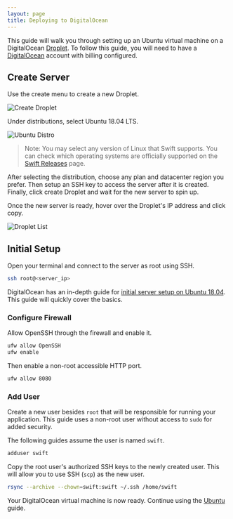 ```yaml
---
layout: page
title: Deploying to DigitalOcean
---
```


This guide will walk you through setting up an Ubuntu virtual machine on a DigitalOcean [Droplet](https://www.digitalocean.com/products/droplets/). To follow this guide, you will need to have a [DigitalOcean](https://www.digitalocean.com) account with billing configured.

## Create Server

Use the create menu to create a new Droplet.

![Create Droplet]({{site.url}}/assets/images/server-guides/digital-ocean-create-droplet.png)

Under distributions, select Ubuntu 18.04 LTS.

![Ubuntu Distro]({{site.url}}/assets/images/server-guides/digital-ocean-distributions-ubuntu-18.png)

> Note: You may select any version of Linux that Swift supports. You can check which operating systems are officially supported on the [Swift Releases](https://swift.org/download/#releases) page.

After selecting the distribution, choose any plan and datacenter region you prefer. Then setup an SSH key to access the server after it is created. Finally, click create Droplet and wait for the new server to spin up.

Once the new server is ready, hover over the Droplet's IP address and click copy.

![Droplet List]({{site.url}}/assets/images/server-guides/digital-ocean-droplet-list.png)

## Initial Setup

Open your terminal and connect to the server as root using SSH.

```sh
ssh root@<server_ip>
```

DigitalOcean has an in-depth guide for [initial server setup on Ubuntu 18.04](https://www.digitalocean.com/community/tutorials/initial-server-setup-with-ubuntu-18-04). This guide will quickly cover the basics.

### Configure Firewall

Allow OpenSSH through the firewall and enable it.

```sh
ufw allow OpenSSH
ufw enable
```

Then enable a non-root accessible HTTP port.

```sh
ufw allow 8080
```

### Add User

Create a new user besides `root` that will be responsible for running your application. This guide uses a non-root user without access to `sudo` for added security.

The following guides assume the user is named `swift`.

```sh
adduser swift
```

Copy the root user's authorized SSH keys to the newly created user. This will allow you to use SSH (`scp`) as the new user.

```sh
rsync --archive --chown=swift:swift ~/.ssh /home/swift
```

Your DigitalOcean virtual machine is now ready. Continue using the [Ubuntu]({{site.url}}/server/guides/deploying/ubuntu) guide. 
